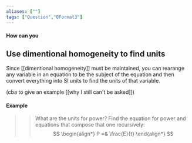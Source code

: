 ```yaml
---
aliases: [""]
tags: ["Question","QFormat3"]
---
```


#### How can you
## Use dimentional homogeneity to find units
Since [[dimentional homogeneity]] must be maintained, you can rearange any variable in an equation to be the subject of the equation and then convert everything into SI units to find the units of that variable.

(cba to give an example [[why I still can't be asked]])

#### Example
>> What are the units for power?
> Find the equation for power and equations that compose that one recursively:
> $$ \begin{align*}
P =& \frac{E}{t} 
\end{align*} $$